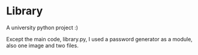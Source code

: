 # Library
A university python project :)

Except the main code, library.py, I used a password generator as a module, also one image and two files.
